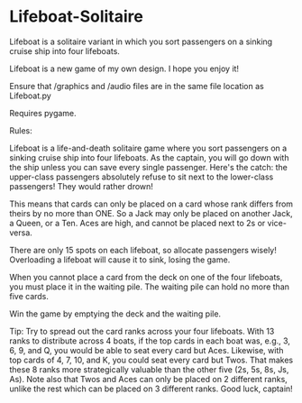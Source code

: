 # Lifeboat-Solitaire
Lifeboat is a solitaire variant in which you sort passengers on a sinking cruise ship into four lifeboats.

Lifeboat is a new game of my own design. I hope you enjoy it!

Ensure that /graphics and /audio files are in the same file location as Lifeboat.py

Requires pygame.

Rules:

Lifeboat is a life-and-death solitaire game where you sort passengers on a sinking cruise ship into four lifeboats. 
As the captain, you will go down with the ship unless you can save every single passenger. 
Here's the catch: the upper-class passengers absolutely refuse to sit next to the lower-class passengers! 
They would rather drown! 

This means that cards can only be placed on a card whose rank differs from theirs by no more than ONE. 
So a Jack may only be placed on another Jack, a Queen, or a Ten. 
Aces are high, and cannot be placed next to 2s or vice-versa. 

There are only 15 spots on each lifeboat, so allocate passengers wisely! 
Overloading a lifeboat will cause it to sink, losing the game. 

When you cannot place a card from the deck on one of the four lifeboats, you must place it in the waiting pile. 
The waiting pile can hold no more than five cards. 

Win the game by emptying the deck and the waiting pile. 

Tip: Try to spread out the card ranks across your four lifeboats. 
With 13 ranks to distribute across 4 boats, if the top cards in each boat was, e.g., 3, 6, 9, and Q, you would be able to seat every card but Aces. 
Likewise, with top cards of 4, 7, 10, and K, you could seat every card but Twos.
That makes these 8 ranks more strategically valuable than the other five (2s, 5s, 8s, Js, As). 
Note also that Twos and Aces can only be placed on 2 different ranks, unlike the rest which can be placed on 3 different ranks. 
Good luck, captain!



